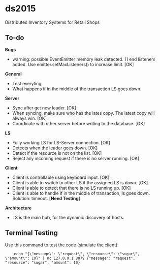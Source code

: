 # ds2015
Distributed Inventory Systems for Retail Shops

## To-do
**Bugs**
- warning: possible EventEmitter memory leak detected. 11 end listeners added. Use emitter.setMaxListeners() to increase limit. [OK]

**General**
- Test everyting.
- What happens if in the middle of the transaction LS goes down.

**Server**
- Sync after get new leader. [OK]
- When syncing, make sure who has the lates copy. The latest copy will always win. [OK]
- Coordinate with other server before writing to the database. [OK]

**LS**
- Fully working LS for LS-Server connection. [OK]
- Detects when the leader goes down. [OK]
- Detect if the resource is not on the list. [OK]
- Reject any incoming request if there is no server running. [OK]

**Client**
- Client is controllable using keyboard input. [OK]
- Client is able to switch to other LS if the assigned LS is down. [OK]
- Client is able to detect that there is no LS running up. [OK]
- Client is able to handle if in the middle of transaction, ls goes down. Solution: timeout. [**Need Testing**]

**Architecture**
- LS is the main hub, for the dynamic discovery of hosts.

## Terminal Testing
Use this command to test the code (simulate the client):

		echo "{\"message\": \"request\", \"resource\": \"sugar\", \"amount\": 10}" | nc 127.0.0.1 8079 {"message": "request", "resource": "sugar", "amount": 10}